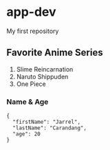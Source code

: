 # app-dev
My first repository

## Favorite Anime Series
1. Slime Reincarnation
2. Naruto Shippuden
3. One Piece

### Name & Age
```
{
  "firstName": "Jarrel",
  "lastName": "Carandang",
  "age": 20
}
```
